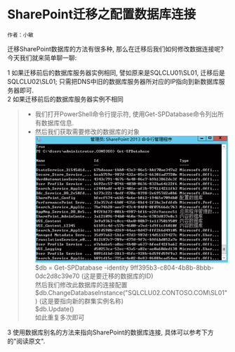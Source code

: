 # SharePoint迁移之配置数据库连接
	作者：小敏

迁移SharePoint数据库的方法有很多种, 那么在迁移后我们如何修改数据连接呢? 今天我们就来简单聊一聊:

1 如果迁移前后的数据库服务器实例相同, 譬如原来是SQLCLU01\SL01, 迁移后是SQLCLU02\SL01; 只需把DNS中旧的数据库服务器所对应的IP指向到新数据库服务器即可.     
2 如果迁移前后的数据库服务器实例不相同
> - 我们打开PowerShell命令行提示符, 使用Get-SPDatabase命令列出所有数据库信息.
> - 然后我们获取需要修改的数据库的对象     
> ![](imgs/20150602.png)
> $db = Get-SPDatabase -identity 9ff395b3-c804-4b8b-8bbb-0dc2d8c39e70 (这是要迁移的数据库的ID)     
> 然后我们修改此数据库的连接配置     
> $db.ChangeDatabaseInstance("SQLCLU02.CONTOSO.COM\SL01") (这是要指向新的群集实例名称)     
> $db.Update()      
> 如此重复多次即可     

3 使用数据库别名的方法来指向SharePoint的数据库连接, 具体可以参考下方的"阅读原文".